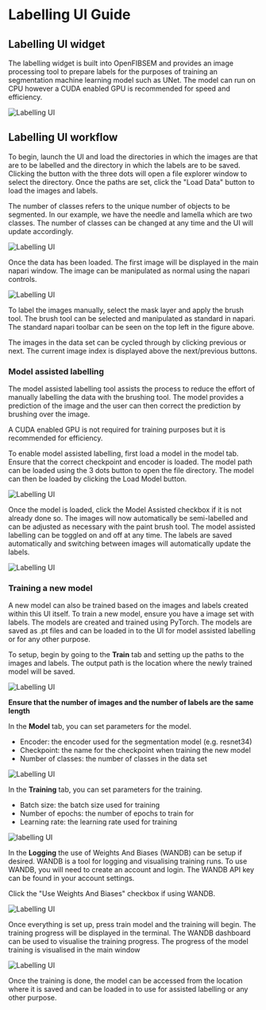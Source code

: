 # Labelling UI Guide

## Labelling UI widget

The labelling widget is built into OpenFIBSEM and provides an image processing tool to prepare labels for the purposes of training an segmentation machine learning model such as UNet. The model can run on CPU however a CUDA enabled GPU is recommended for speed and efficiency.

![Labelling UI](img/ml/ui_label_step.png)

## Labelling UI workflow

To begin, launch the UI and load the directories in which the images are that are to be labelled and the directory in which the labels are to be saved. Clicking the button with the three dots will open a file explorer window to select the directory. Once the paths are set, click the "Load Data" button to load the images and labels.

The number of classes refers to the unique number of objects to be segmented. In our example, we have the needle and lamella which are two classes. The number of classes can be changed at any time and the UI will update accordingly.

![Labelling UI](img/ml/select_path.png)

Once the data has been loaded. The first image will be displayed in the main napari window. The image can be manipulated as normal using the napari controls. 

![Labelling UI](img/ml/standard_labelling.png)

To label the images manually, select the mask layer and apply the brush tool. The brush tool can be selected and manipulated as standard in napari. The standard napari toolbar can be seen on the top left in the figure above.

The images in the data set can be cycled through by clicking previous or next. The current image index is displayed above the next/previous buttons. 

### Model assisted labelling

The model assisted labelling tool assists the process to reduce the effort of manually labelling the data with the brushing tool. The model provides a prediction of the image and the user can then correct the prediction by brushing over the image.

A CUDA enabled GPU is not required for training purposes but it is recommended for efficiency. 

To enable model assisted labelling, first load a model in the model tab. Ensure that the correct checkpoint and encoder is loaded. The model path can be loaded using the 3 dots button to open the file directory. The model can then be loaded by clicking the Load Model button.

![Labelling UI](img/ml/load_model.png)

Once the model is loaded, click the Model Assisted checkbox if it is not already done so. The images will now automatically be semi-labelled and can be adjusted as necessary with the paint brush tool. The model assisted labelling can be toggled on and off at any time. The labels are saved automatically and switching between images will automatically update the labels.

![Labelling UI](img/ml/model_assissted_label.png)

### Training a new model

A new model can also be trained based on the images and labels created within this UI itself. To train a new model, ensure you have a image set with labels. The models are created and trained using PyTorch. The models are saved as .pt files and can be loaded in to the UI for model assisted labelling or for any other purpose.

To setup, begin by going to the **Train** tab and setting up the paths to the images and labels. The output path is the location where the newly trained model will be saved.

![Labelling UI](img/ml/train_data.png)

**Ensure that the number of images and the number of labels are the same length**



In the **Model** tab, you can set parameters for the model.
- Encoder: the encoder used for the segmentation model (e.g. resnet34)
- Checkpoint: the name for the checkpoint when training the new model
- Number of classes: the number of classes in the data set

![Labelling UI](img/ml/train_model.png)



In the **Training** tab, you can set parameters for the training.
- Batch size: the batch size used for training
- Number of epochs: the number of epochs to train for
- Learning rate: the learning rate used for training

![labelling UI](img/ml/train_param.png)

In the **Logging** the use of Weights And Biases (WANDB) can be setup if desired. WANDB is a tool for logging and visualising training runs. To use WANDB, you will need to create an account and login. The WANDB API key can be found in your account settings.

Click the "Use Weights And Biases" checkbox if using WANDB.

![Labelling UI](img/ml/train_wandb.png)

Once everything is set up, press train model and the training will begin. The training progress will be displayed in the terminal. The WANDB dashboard can be used to visualise the training progress. The progress of the model training is visualised in the main window

![Labelling UI](img/ml/train_progress.png)

Once the training is done, the model can be accessed from the location where it is saved and can be loaded in to use for assisted labelling or any other purpose.